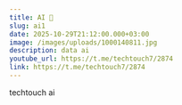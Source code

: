 ```yaml
---
title: AI 🤖
slug: ai1
date: 2025-10-29T21:12:00.000+03:00
image: /images/uploads/1000140811.jpg
description: data ai
youtube_url: https://t.me/techtouch7/2874
link: https://t.me/techtouch7/2874
---
```

techtouch ai
